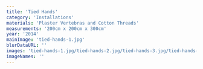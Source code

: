 ```yaml
---
title: 'Tied Hands'
category: 'Installations'
materials: 'Plaster Vertebras and Cotton Threads'
measurements: '200cm x 200cm x 300cm'
year: '2014'
mainImage: 'tied-hands-1.jpg'
blurDataURL: ''
images: 'tied-hands-1.jpg/tied-hands-2.jpg/tied-hands-3.jpg/tied-hands-4.jpg/tied-hands-5.jpg/tied-hands-6.jpg/tied-hands-7.jpg/tied-hands-8.jpg/tied-hands-9.jpg'
imageNames: ''
---
```


